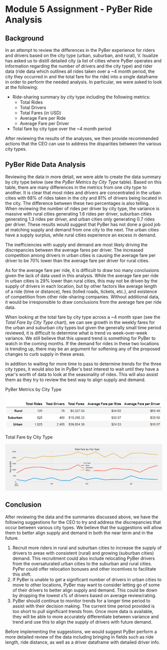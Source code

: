 # Module 5 Assignment - PyBer Ride Analysis

## Background
In an attempt to review the differences in the PyBer experience for riders and drivers based on the city type (urban, suburban, and rural), V. Isualize has asked us to distill detailed city (a list of cities where PyBer operates and information regarding the number of drivers and the city type) and rider data (ride data which outlines all rides taken over a ~4 month period, the city they occurred in and the total fare for the ride) into a single dataframe in order to perform the needed analysis. In particular, we were asked to look at the following:

- Ride-sharing summary by city type including the following metrics:
	- Total Rides
	- Total Drivers
	- Total Fares (in USD)
	- Average Fare per Ride
	- Average Fare per Driver
- Total fare by city type over the ~4 month period 

After reviewing the results of the analyses, we then provide recommended actions that the CEO can use to address the disparities between the various city types.

## PyBer Ride Data Analysis
Reviewing the data in more detail, we were able to create the data summary by city type below (see the _PyBer Metrics by City Type_ table). Based on this table, there are many differences in the metrics from one city type to another. It is clear that most rides and drivers are concentrated in the urban cities with 68% of rides taken in the city and 81% of drivers being located in the city. The difference between these two percentages is also telling. When reviewing the number of rides per driver by city type, the variance is massive with rural cities generating 1.6 rides per driver, suburban cities generating 1.3 rides per driver, and urban cities only generating 0.7 rides per driver. These results would suggest that PyBer has not done a good job at matching supply and demand from one city to the next. The urban cities have a supply surplus, while rural cities experience an excess in demand. 

The inefficiencies with supply and demand are most likely driving the discrepancies between the average fares per driver. The increased competition among drivers in urban cities is causing the average fare per driver to be 70% lower than the average fare per driver for rural cities.

As for the average fare per ride, it is difficult to draw too many conclusions given the lack of data used in this analysis. While the average fare per ride in urban cities is 29% lower than rural cities, this may not be driven by the supply of drivers in each location, but by other factors like average length of a ride (time or distance), fees (tolled roads, tickets, etc.), and existence of competition from other ride-sharing companies. Without additional data, it would be irresponsible to draw conclusions from the average fare per ride data. 

When looking at the total fare by city type across a ~4 month span (see the _Total Fare by City Type_ chart), we can see growth in the weekly fares for the urban and suburban city types but given the generally small time period reviewed, it is difficult to determine what is trend vs week-over-week variance. We still believe that this upward trend is something for PyBer to watch in the coming months. If the demand for rides in these two locations is trending up, there may be an argument for softening any of the proposed changes to curb supply in these areas.

In addition to waiting for more time to pass to determine trends for the three city types, it would also be in PyBer's best interest to wait until they have a year's worth of data to look at the seasonality of rides. This will also assist them as they try to review the best way to align supply and demand.

PyBer Metrics by City Type

![PyBer_type_overview](https://github.com/kjminges/PyBer_Analysis/blob/main/analysis/PyBer_type_overview.png)


Total Fare by City Type

![PyBer_fare_summary](https://github.com/kjminges/PyBer_Analysis/blob/main/analysis/PyBer_fare_summary.png)

## Conclusion
After reviewing the data and the summaries discussed above, we have the following suggestions for the CEO to try and address the discrepancies that occur between various city types. We believe that the suggestions will allow them to better align supply and demand in both the near term and in the future. 

1. Recruit more riders in rural and suburban cities to increase the supply of drivers to areas with consistent (rural) and growing (suburban cities) demand. This recruitment could also include relocating PyBer drivers from the oversaturated urban cities to the suburban and rural cities. PyPer could offer relocation bonuses and other incentives to facilitate this shift. 
2. If PyBer is unable to get a significant number of drivers in urban cities to move to other locations, PyBer may want to consider letting go of some of their drivers to better align supply and demand. This could be down by dropping the lowest x% of drivers based on average review/rating. 
3. PyBer should continue to monitor trends for a longer time period to assist with their decision making. The current time period provided is too short to pull significant trends from. Once more data is available, they will be able to more accurately differentiate between variance and trend and use this to align the supply of drivers with future demand. 

Before implementing the suggestions, we would suggest PyBer perform a more detailed review of the data including bringing in fields such as ride length, ride distance, as well as a driver dataframe with detailed driver info. 
